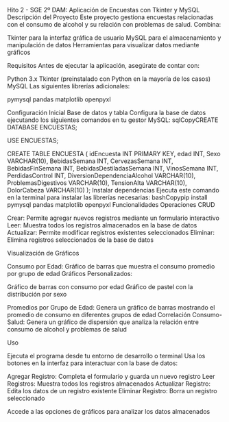 Hito 2 - SGE 2º DAM: Aplicación de Encuestas con Tkinter y MySQL
Descripción del Proyecto
Este proyecto gestiona encuestas relacionadas con el consumo de alcohol y su relación con problemas de salud. Combina:

Tkinter para la interfaz gráfica de usuario
MySQL para el almacenamiento y manipulación de datos
Herramientas para visualizar datos mediante gráficos

Requisitos
Antes de ejecutar la aplicación, asegúrate de contar con:

Python 3.x
Tkinter (preinstalado con Python en la mayoría de los casos)
MySQL
Las siguientes librerías adicionales:

pymysql
pandas
matplotlib
openpyxl



Configuración Inicial
Base de datos y tabla
Configura la base de datos ejecutando los siguientes comandos en tu gestor MySQL:
sqlCopyCREATE DATABASE ENCUESTAS;

USE ENCUESTAS;

CREATE TABLE ENCUESTA (
    idEncuesta INT PRIMARY KEY,
    edad INT,
    Sexo VARCHAR(10),
    BebidasSemana INT,
    CervezasSemana INT,
    BebidasFinSemana INT,
    BebidasDestiladasSemana INT,
    VinosSemana INT,
    PerdidasControl INT,
    DiversionDependenciaAlcohol VARCHAR(10),
    ProblemasDigestivos VARCHAR(10),
    TensionAlta VARCHAR(10),
    DolorCabeza VARCHAR(10)
);
Instalar dependencias
Ejecuta este comando en la terminal para instalar las librerías necesarias:
bashCopypip install pymysql pandas matplotlib openpyxl
Funcionalidades
Operaciones CRUD

Crear: Permite agregar nuevos registros mediante un formulario interactivo
Leer: Muestra todos los registros almacenados en la base de datos
Actualizar: Permite modificar registros existentes seleccionados
Eliminar: Elimina registros seleccionados de la base de datos

Visualización de Gráficos

Consumo por Edad: Gráfico de barras que muestra el consumo promedio por grupo de edad
Gráficos Personalizados:

Gráfico de barras con consumo por edad
Gráfico de pastel con la distribución por sexo


Promedios por Grupo de Edad: Genera un gráfico de barras mostrando el promedio de consumo en diferentes grupos de edad
Correlación Consumo-Salud: Genera un gráfico de dispersión que analiza la relación entre consumo de alcohol y problemas de salud

Uso

Ejecuta el programa desde tu entorno de desarrollo o terminal
Usa los botones en la interfaz para interactuar con la base de datos:

Agregar Registro: Completa el formulario y guarda un nuevo registro
Leer Registros: Muestra todos los registros almacenados
Actualizar Registro: Edita los datos de un registro existente
Eliminar Registro: Borra un registro seleccionado


Accede a las opciones de gráficos para analizar los datos almacenados
